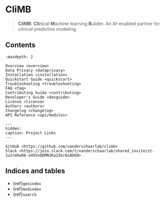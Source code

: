 # CliMB

> **CliMB**: **Cli**nical **M**achine learning **B**uilder. An AI-enabled partner for clinical predictive modeling.



## Contents

```{toctree}
:maxdepth: 2

Overview <overview>
Data Privacy <dataprivacy>
Installation <installation>
Quickstart Guide <quickstart>
Troubleshooting <troubleshooting>
FAQ <faq>
Contributing Guide <contributing>
Developer's Guide <devguide>
License <license>
Authors <authors>
Changelog <changelog>
API Reference <api/modules>
```

```{toctree}
---
hidden:
caption: Project Links
---

GitHub <https://github.com/vanderschaarlab/climb>
Slack <https://join.slack.com/t/vanderschaarlab/shared_invite/zt-1u2rmhw06-sHS5nQDMN3Ka2Zer6sAU6Q>
```



## Indices and tables

* {ref}`genindex`
* {ref}`modindex`
* {ref}`search`



[Sphinx]: http://www.sphinx-doc.org/
[Markdown]: https://daringfireball.net/projects/markdown/
[reStructuredText]: http://www.sphinx-doc.org/en/master/usage/restructuredtext/basics.html
[MyST]: https://myst-parser.readthedocs.io/en/latest/

